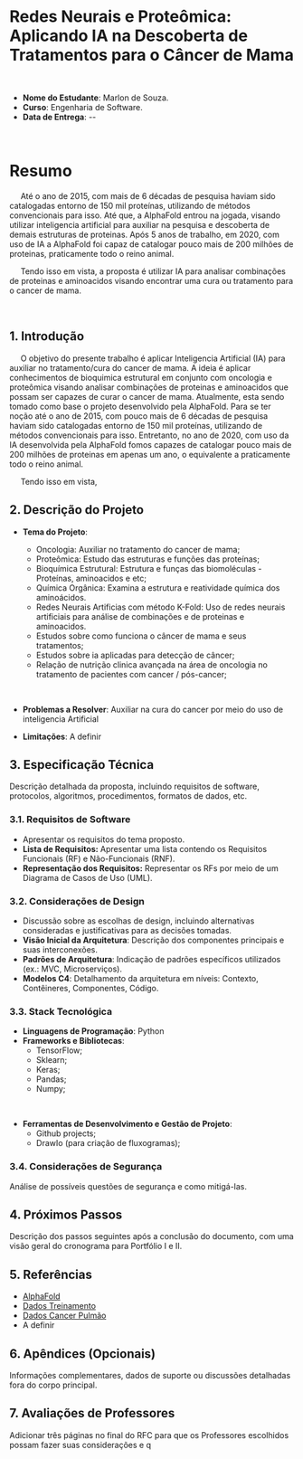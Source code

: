 # Redes Neurais e Proteômica: Aplicando IA na Descoberta de Tratamentos para o Câncer de Mama

<br>


- **Nome do Estudante**: Marlon de Souza.
- **Curso**: Engenharia de Software.
- **Data de Entrega**: --

<br>

# Resumo

&nbsp;&nbsp;&nbsp;&nbsp; Até o ano de 2015, com mais de 6 décadas de pesquisa haviam sido catalogadas entorno de 150 mil proteínas, utilizando de métodos convencionais para isso. Até que, a AlphaFold entrou na jogada, visando utilizar inteligencia artificial para auxiliar na pesquisa e descoberta de demais estruturas de proteinas. Após 5 anos de trabalho, em 2020, com uso de IA a AlphaFold foi capaz de catalogar pouco mais de 200 milhões de proteinas, praticamente todo o reino animal.

&nbsp;&nbsp;&nbsp;&nbsp; Tendo isso em vista, a proposta é utilizar IA para analisar combinações de proteinas e aminoacidos visando encontrar uma cura ou tratamento para o cancer de mama.

<br>

## 1. Introdução

&nbsp;&nbsp;&nbsp;&nbsp; O objetivo do presente trabalho é aplicar Inteligencia Artificial (IA) para auxiliar no tratamento/cura do cancer de mama. A ideia é aplicar conhecimentos de bioquimica estrutural em conjunto com oncologia e proteômica visando analisar combinações de proteinas e aminoacidos que possam ser capazes de curar o cancer de mama. Atualmente, esta sendo tomado como base o projeto desenvolvido pela AlphaFold. Para se ter noção até o ano de 2015, com pouco mais de 6 décadas de pesquisa haviam sido catalogadas entorno de 150 mil proteínas, utilizando de métodos convencionais para isso. Entretanto, no ano de 2020, com uso da IA desenvolvida pela AlphaFold fomos capazes de catalogar pouco mais de 200 milhões de proteinas em apenas um ano, o equivalente a praticamente todo o reino animal.

&nbsp;&nbsp;&nbsp;&nbsp; Tendo isso em vista,

## 2. Descrição do Projeto

- **Tema do Projeto**: 

    - Oncologia: Auxiliar no tratamento do cancer de mama;
    - Proteômica: Estudo das estruturas e funções das proteínas;
    - Bioquímica Estrutural: Estrutura e funças das biomoléculas - Proteínas, aminoacidos e etc;
    - Química Orgânica: Examina a estrutura e reatividade química dos aminoácidos.
    - Redes Neurais Artificias com método K-Fold: Uso de redes neurais artificiais para análise de combinações e de proteinas e aminoacidos.
    - Estudos sobre como funciona o câncer de mama e seus tratamentos;
    - Estudos sobre ia aplicadas para detecção de câncer;
    - Relação de nutrição clinica avançada na área de oncologia no tratamento de pacientes com cancer / pós-cancer;

<br>

- **Problemas a Resolver**: Auxiliar na cura do cancer por meio do uso de inteligencia Artificial

- **Limitações**: A definir

## 3. Especificação Técnica

Descrição detalhada da proposta, incluindo requisitos de software, protocolos, algoritmos, procedimentos, formatos de dados, etc.

### 3.1. Requisitos de Software
- Apresentar os requisitos do tema proposto.
- **Lista de Requisitos:** Apresentar uma lista contendo os Requisitos Funcionais (RF) e Não-Funcionais (RNF).
- **Representação dos Requisitos:** Representar os RFs por meio de um Diagrama de Casos de Uso (UML).

### 3.2. Considerações de Design

- Discussão sobre as escolhas de design, incluindo alternativas consideradas e justificativas para as decisões tomadas.
- **Visão Inicial da Arquitetura**: Descrição dos componentes principais e suas interconexões.
- **Padrões de Arquitetura**: Indicação de padrões específicos utilizados (ex.: MVC, Microserviços).
- **Modelos C4**: Detalhamento da arquitetura em níveis: Contexto, Contêineres, Componentes, Código.

### 3.3. Stack Tecnológica

- **Linguagens de Programação**: Python
- **Frameworks e Bibliotecas**: 
    - TensorFlow;
    - Sklearn;
    - Keras;
    - Pandas;
    - Numpy;

<br>

- **Ferramentas de Desenvolvimento e Gestão de Projeto**:
    - Github projects; 
    - DrawIo (para criação de fluxogramas);

### 3.4. Considerações de Segurança

Análise de possíveis questões de segurança e como mitigá-las.

## 4. Próximos Passos

Descrição dos passos seguintes após a conclusão do documento, com uma visão geral do cronograma para Portfólio I e II.

## 5. Referências

- [AlphaFold](https://www.youtube.com/watch?v=P_fHJIYENdI&t=1217s)
- [Dados Treinamento](http://archive.ics.uci.edu/)
- [Dados Cancer Pulmão](http://archive.ics.uci.edu/dataset/17/breast+cancer+wisconsin+diagnostic)
- A definir

## 6. Apêndices (Opcionais)

Informações complementares, dados de suporte ou discussões detalhadas fora do corpo principal.
## 7. Avaliações de Professores

Adicionar três páginas no final do RFC para que os Professores escolhidos possam fazer suas considerações e q